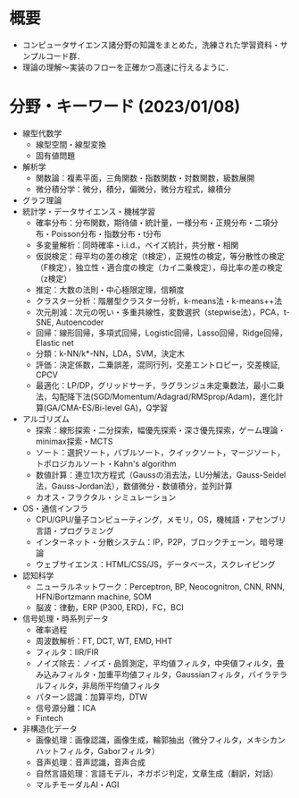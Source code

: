 # 概要
- コンピュータサイエンス諸分野の知識をまとめた，洗練された学習資料・サンプルコード群．
- 理論の理解～実装のフローを正確かつ高速に行えるように．


# 分野・キーワード (2023/01/08)
- 線型代数学
  - 線型空間・線型変換
  - 固有値問題
- 解析学
  - 関数論：複素平面，三角関数・指数関数・対数関数，級数展開
  - 微分積分学：微分，積分，偏微分，微分方程式，線積分
- グラフ理論
- 統計学・データサイエンス・機械学習
  - 確率分布：分布関数，期待値・統計量，一様分布・正規分布・二項分布・Poisson分布・指数分布・t分布
  - 多変量解析：同時確率・i.i.d.，ベイズ統計，共分散・相関
  - 仮説検定：母平均の差の検定（t検定），正規性の検定，等分散性の検定（F検定），独立性・適合度の検定（カイ二乗検定），母比率の差の検定（z検定）
  - 推定：大数の法則・中心極限定理，信頼度
  - クラスター分析：階層型クラスター分析，k-means法・k-means++法
  - 次元削減：次元の呪い・多重共線性，変数選択（stepwise法），PCA，t-SNE, Autoencoder
  - 回帰：線形回帰，多項式回帰，Logistic回帰，Lasso回帰，Ridge回帰，Elastic net
  - 分類：k-NN/k*-NN，LDA，SVM，決定木
  - 評価：決定係数，二乗誤差，混同行列，交差エントロピー，交差検証, CPCV
  - 最適化：LP/DP，グリッドサーチ，ラグランジュ未定乗数法，最小二乗法，勾配降下法(SGD/Momentum/Adagrad/RMSprop/Adam)，進化計算(GA/CMA-ES/Bi-level GA)，Q学習
- アルゴリズム
  - 探索：線形探索・二分探索，幅優先探索・深さ優先探索，ゲーム理論・minimax探索・MCTS
  - ソート：選択ソート，バブルソート，クイックソート，マージソート，トポロジカルソート・Kahn's algorithm
  - 数値計算：連立1次方程式（Gaussの消去法，LU分解法，Gauss-Seidel法，Gauss-Jordan法），数値微分・数値積分，並列計算
  - カオス・フラクタル・シミュレーション
- OS・通信インフラ
  - CPU/GPU/量子コンピューティング，メモリ，OS，機械語・アセンブリ言語・プログラミング
  - インターネット・分散システム：IP，P2P，ブロックチェーン，暗号理論
  - ウェブサイエンス：HTML/CSS/JS，データベース，スクレイピング
- 認知科学
  - ニューラルネットワーク：Perceptron, BP, Neocognitron, CNN, RNN, HFN/Bortzmann machine, SOM
  - 脳波：律動，ERP (P300, ERD)，FC，BCI
- 信号処理・時系列データ
  - 確率過程
  - 周波数解析：FT, DCT, WT, EMD, HHT
  - フィルタ：IIR/FIR
  - ノイズ除去：ノイズ・品質測定，平均値フィルタ，中央値フィルタ，畳み込みフィルタ・加重平均値フィルタ，Gaussianフィルタ，バイラテラルフィルタ，非局所平均値フィルタ
  - パターン認識：加算平均，DTW
  - 信号源分離：ICA
  - Fintech
- 非構造化データ
  - 画像処理：画像認識，画像生成，輪郭抽出（微分フィルタ，メキシカンハットフィルタ，Gaborフィルタ）
  - 音声処理：音声認識，音声合成
  - 自然言語処理：言語モデル，ネガポジ判定，文章生成（翻訳，対話）
  - マルチモーダルAI・AGI

